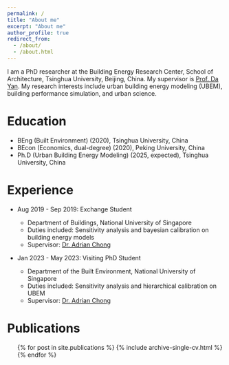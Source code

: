 ```yaml
---
permalink: /
title: "About me"
excerpt: "About me"
author_profile: true
redirect_from: 
  - /about/
  - /about.html
---
```


I am a PhD researcher at the Building Energy Research Center, School of Architecture, Tsinghua University, Beijing, China. My supervisor is [Prof. Da Yan](http://www.arch.tsinghua.edu.cn/info/Building%20Science%20and%20Technology/1818). My research interests include urban building energy modeling (UBEM), building performance simulation, and urban science.

Education
======
* BEng (Built Environment) (2020), Tsinghua University, China
* BEcon (Economics, dual-degree) (2020), Peking University, China
* Ph.D (Urban Building Energy Modeling) (2025, expected), Tsinghua University, China

Experience
======
* Aug 2019 - Sep 2019: Exchange Student
  * Department of Buildings, National University of Singapore
  * Duties included: Sensitivity analysis and bayesian calibration on building energy models
  * Supervisor: [Dr. Adrian Chong](https://blog.nus.edu.sg/adrianchong/)

* Jan 2023 - May 2023: Visiting PhD Student
  * Department of the Built Environment, National University of Singapore
  * Duties included: Sensitivity analysis and hierarchical calibration on UBEM
  * Supervisor: [Dr. Adrian Chong](https://blog.nus.edu.sg/adrianchong/)

Publications
======
  <ul>{% for post in site.publications %}
    {% include archive-single-cv.html %}
  {% endfor %}</ul>

<div>  
  <style>
      #clustrmaps img {
          width: 20%;
          height: auto;
      }
  </style>
  <script type="text/javascript" id="clustrmaps" src="//clustrmaps.com/map_v2.js?d=PFU6Ji0TJRInoxecPdYQyfDOLKdR-IRXZkG_6wBn4zw&cl=ffffff&w=a"></script>
</div>
